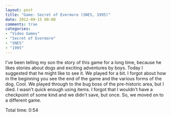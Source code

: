 ```yaml
---
layout: post
title: "Game: Secret of Evermore (SNES, 1995)"
date: 2012-09-15 00:00
comments: true
categories:
- "Video Games"
- "Secret of Evermore"
- "SNES"
- "1995"
---
```


I've been telling my son the story of this game for a long time,
because he likes stories about dogs and exciting adventures by
boys. Today I suggested that he might like to see it. We played
for a bit. I forgot about how in the beginning you see the end of
the game and the various forms of the dog. Cool. We played
through to the bug boss of the pre-historic area, but I died. I
wasn't quick enough using items. I forgot that I wouldn't have a
checkpoint of some kind and we didn't save, but once. So, we
moved on to a different game.

Total time: 0:54
